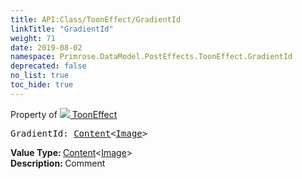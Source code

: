 ```yaml
---
title: API:Class/ToonEffect/GradientId
linkTitle: "GradientId"
weight: 71
date: 2019-08-02
namespace: Primrose.DataModel.PostEffects.ToonEffect.GradientId
deprecated: false
no_list: true
toc_hide: true
---
```

Property of <a href="/docs/api-reference/Class/ToonEffect"><img src="/icons/silk/posteffect.png"/>&nbsp;ToonEffect</a>
<pre class="method-declaration">
GradientId: <a class="type" href="/docs/api-reference/Misc/Content">Content</a><<a class="type" href="/docs/api-reference/Asset/Image">Image</a>></pre>
<b>Value Type: </b>
<a class="type" href="/docs/api-reference/Misc/Content">Content</a><<a class="type" href="/docs/api-reference/Asset/Image">Image</a>>
<br/>
<b>Description: </b>
Comment

